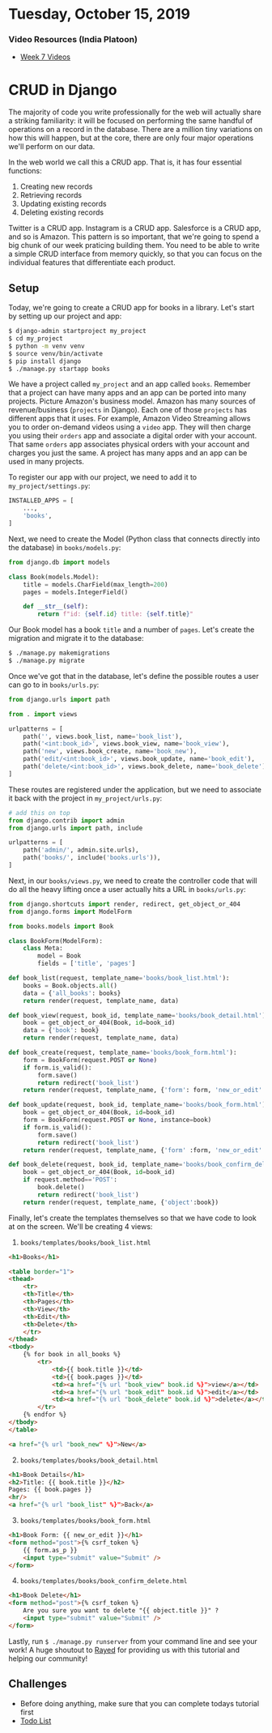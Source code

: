 Tuesday, October 15, 2019
=====================
### Video Resources (India Platoon)
- [Week 7 Videos](https://www.youtube.com/playlist?list=PLu0CiQ7bzwEQJfDSlMPArBnfNbNvyya5P)

# CRUD in Django

The majority of code you write professionally for the web will actually share a striking familiarity: it will be focused on performing the same handful of operations on a record in the database. There are a million tiny variations on how this will happen, but at the core, there are only four major operations we'll perform on our data.

In the web world we call this a CRUD app. That is, it has four essential functions:

1. Creating new records
2. Retrieving records
3. Updating existing records
4. Deleting existing records

Twitter is a CRUD app. Instagram is a CRUD app. Salesforce is a CRUD app, and so is Amazon. This pattern is so important, that we're going to spend a big chunk of our week praticing building them. You need to be able to write a simple CRUD interface from memory quickly, so that you can focus on the individual features that differentiate each product.

## Setup
Today, we're going to create a CRUD app for books in a library. Let's start by setting up our project and app:
```bash
$ django-admin startproject my_project
$ cd my_project
$ python -m venv venv
$ source venv/bin/activate
$ pip install django
$ ./manage.py startapp books
```
We have a project called `my_project` and an app called `books`. Remember that a project can have many apps and an app can be ported into many projects. Picture Amazon's business model. Amazon has many sources of revenue/business (`projects` in Django). Each one of those `projects` has different apps that it uses. For example, Amazon Video Streaming allows you to order on-demand videos using a `video` app. They will then charge you using their `orders` app and associate a digital order with your account. That same `orders` app associates physical orders with your account and charges you just the same. A project has many apps and an app can be used in many projects.

To register our app with our project, we need to add it to `my_project/settings.py`:
```python
INSTALLED_APPS = [
    ...,
    'books',
]
```

Next, we need to create the Model (Python class that connects directly into the database) in `books/models.py`:
```python
from django.db import models

class Book(models.Model):
    title = models.CharField(max_length=200)
    pages = models.IntegerField()

    def __str__(self):
        return f"id: {self.id} title: {self.title}"
```

Our Book model has a book `title` and a number of `pages`. Let's create the migration and migrate it to the database:

```bash
$ ./manage.py makemigrations
$ ./manage.py migrate
```

Once we've got that in the database, let's define the possible routes a user can go to in `books/urls.py`:
```python
from django.urls import path

from . import views

urlpatterns = [
    path('', views.book_list, name='book_list'),
    path('<int:book_id>', views.book_view, name='book_view'),
    path('new', views.book_create, name='book_new'),
    path('edit/<int:book_id>', views.book_update, name='book_edit'),
    path('delete/<int:book_id>', views.book_delete, name='book_delete'),
]
```

These routes are registered under the application, but we need to associate it back with the project in `my_project/urls.py`:

```python
# add this on top
from django.contrib import admin
from django.urls import path, include

urlpatterns = [
    path('admin/', admin.site.urls),
    path('books/', include('books.urls')),
]
```

Next, in our `books/views.py`, we need to create the controller code that will do all the heavy lifting once a user actually hits a URL in `books/urls.py`:

```python
from django.shortcuts import render, redirect, get_object_or_404
from django.forms import ModelForm

from books.models import Book

class BookForm(ModelForm):
    class Meta:
        model = Book
        fields = ['title', 'pages']

def book_list(request, template_name='books/book_list.html'):
    books = Book.objects.all()
    data = {'all_books': books}
    return render(request, template_name, data)

def book_view(request, book_id, template_name='books/book_detail.html'):
    book = get_object_or_404(Book, id=book_id)
    data = {'book': book}
    return render(request, template_name, data)

def book_create(request, template_name='books/book_form.html'):
    form = BookForm(request.POST or None)
    if form.is_valid():
        form.save()
        return redirect('book_list')
    return render(request, template_name, {'form': form, 'new_or_edit': 'New'})

def book_update(request, book_id, template_name='books/book_form.html'):
    book = get_object_or_404(Book, id=book_id)
    form = BookForm(request.POST or None, instance=book)
    if form.is_valid():
        form.save()
        return redirect('book_list')
    return render(request, template_name, {'form' :form, 'new_or_edit': 'Edit'})

def book_delete(request, book_id, template_name='books/book_confirm_delete.html'):
    book = get_object_or_404(Book, id=book_id)    
    if request.method=='POST':
        book.delete()
        return redirect('book_list')
    return render(request, template_name, {'object':book})
```

Finally, let's create the templates themselves so that we have code to look at on the screen. We'll be creating 4 views: 
1. `books/templates/books/book_list.html`
```html
<h1>Books</h1>

<table border="1">
<thead>
    <tr>
    <th>Title</th>
    <th>Pages</th>
    <th>View</th>
    <th>Edit</th>
    <th>Delete</th>
    </tr>
</thead>
<tbody>
    {% for book in all_books %}
        <tr>
            <td>{{ book.title }}</td>
            <td>{{ book.pages }}</td>
            <td><a href="{% url "book_view" book.id %}">view</a></td>
            <td><a href="{% url "book_edit" book.id %}">edit</a></td>
            <td><a href="{% url "book_delete" book.id %}">delete</a></td>
        </tr>
    {% endfor %}
</tbody>
</table>

<a href="{% url "book_new" %}">New</a>
```
2. `books/templates/books/book_detail.html`
```html
<h1>Book Details</h1>
<h2>Title: {{ book.title }}</h2>
Pages: {{ book.pages }}
<hr/>
<a href="{% url "book_list" %}">Back</a>
```

3. `books/templates/books/book_form.html`
```html
<h1>Book Form: {{ new_or_edit }}</h1>
<form method="post">{% csrf_token %}
    {{ form.as_p }}
    <input type="submit" value="Submit" />
</form>
```

4. `books/templates/books/book_confirm_delete.html`
```html
<h1>Book Delete</h1>
<form method="post">{% csrf_token %}
    Are you sure you want to delete "{{ object.title }}" ?
    <input type="submit" value="Submit" />
</form>
```

Lastly, run `$ ./manage.py runserver` from your command line and see your work!
A huge shoutout to [Rayed](https://rayed.com/posts/2018/05/django-crud-create-retrieve-update-delete/) for providing us with this tutorial and helping our community!

## Challenges
- Before doing anything, make sure that you can complete todays tutorial first
- [Todo List](https://github.com/julietplatoon/django-todo)
